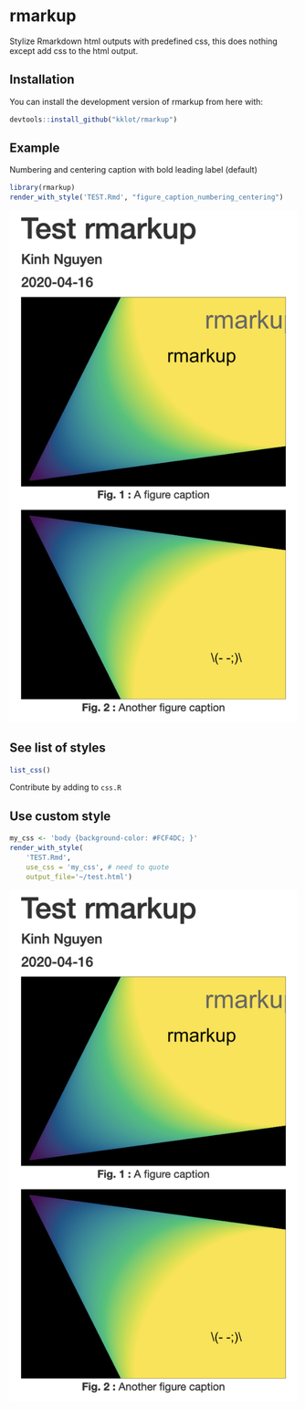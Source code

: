 # rmarkup

Stylize Rmarkdown html outputs with predefined css, this does nothing except add css to the html output.

## Installation

You can install the development version of rmarkup from here with:

``` r
devtools::install_github("kklot/rmarkup")
```

## Example

Numbering and centering caption with bold leading label (default)

``` r
library(rmarkup)
render_with_style('TEST.Rmd', "figure_caption_numbering_centering")
```

![Example 1](ex1.png "Default style")

## See list of styles

``` r
list_css()
```

Contribute by adding to `css.R`

## Use custom style

``` r
my_css <- 'body {background-color: #FCF4DC; }'
render_with_style(
    'TEST.Rmd',
    use_css = 'my_css', # need to quote
    output_file='~/test.html')
```

![Example 2](ex1.png "Custom style")